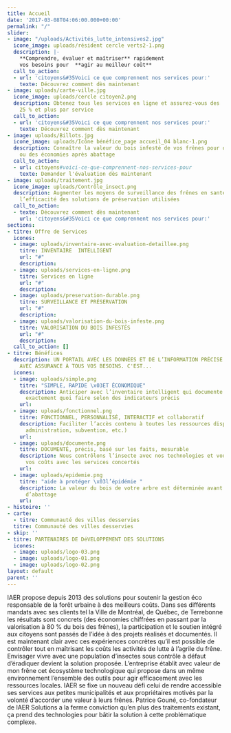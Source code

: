```yaml
---
title: Accueil
date: '2017-03-08T04:06:00.000+00:00'
permalink: "/"
slider:
- image: "/uploads/Activités_lutte_intensives2.jpg"
  icone_image: uploads/résident cercle verts2-1.png
  description: |-
    **Comprendre, évaluer et maîtriser** rapidement
    vos besoins pour  **agir au meilleur coût**
  call_to_action:
  - url: 'citoyens&#35Voici ce que comprennent nos services pour:'
    texte: Découvrez comment dès maintenant
- image: uploads/carte-ville.jpg
  icone_image: uploads/cercle citoyen2.png
  description: Obtenez tous les services en ligne et assurez-vous des  économies de
    25 % et plus par service
  call_to_action:
  - url: 'citoyens&#35Voici ce que comprennent nos services pour:'
    texte: Découvrez comment dès maintenant
- image: uploads/Billots.jpg
  icone_image: uploads/Icône bénéfice_page accueil_04 blanc-1.png
  description: Connaître la valeur du bois infesté de vos frênes pour obtenir un revenu
    ou des économies après abattage
  call_to_action:
  - url: citoyens#voici-ce-que-comprennent-nos-services-pour
    texte: Demander l'évaluation dès maintenant
- image: uploads/traitement.jpg
  icone_image: uploads/Contrôle_insect.png
  description: Augmenter les moyens de surveillance des frênes en santé et assurer
    l’efficacité des solutions de préservation utilisées
  call_to_action:
  - texte: Découvrez comment dès maintenant
    url: 'citoyens&#35Voici ce que comprennent nos services pour:'
sections:
- titre: Offre de Services
  icones:
  - image: uploads/inventaire-avec-evaluation-detaillee.png
    titre: INVENTAIRE  INTELLIGENT
    url: "#"
    description: 
  - image: uploads/services-en-ligne.png
    titre: Services en ligne
    url: "#"
    description: 
  - image: uploads/preservation-durable.png
    titre: SURVEILLANCE ET PRÉSERVATION
    url: "#"
    description: 
  - image: uploads/valorisation-du-bois-infeste.png
    titre: VALORISATION DU BOIS INFESTÉS
    url: "#"
    description: 
  call_to_action: []
- titre: Bénéfices
  description: UN PORTAIL AVEC LES DONNÉES ET DE L’INFORMATION PRÉCISE POUR RÉPONDRE
    AVEC ASSURANCE À TOUS VOS BESOINS. C'EST...
  icones:
  - image: uploads/simple.png
    titre: "SIMPLE, RAPIDE \x03ET ÉCONOMIQUE"
    description: Anticiper avec l’inventaire intelligent qui documente et précise
      exactement quoi faire selon des indicateurs précis
    url: 
  - image: uploads/fonctionnel.png
    titre: FONCTIONNEL, PERSONNALISÉ, INTERACTIF et collaboratif
    description: Faciliter l’accès contenu à toutes les ressources disponibles (professionnels,
      administration, subvention, etc.)
    url: 
  - image: uploads/documente.png
    titre: DOCUMENTÉ, précis, basé sur les faits, mesurable
    description: Nous contrôlons l’insecte avec nos technologies et vous maîtrisez
      vos coûts avec les services concertés
    url: 
  - image: uploads/epidemie.png
    titre: "aide à protéger \x03l’épidémie "
    description: La valeur du bois de votre arbre est déterminée avant les travaux
      d’abattage
    url: 
- histoire: ''
- carte:
  - titre: Communauté des villes desservies
  titre: Communauté des villes desservies
- skip: ''
- titre: PARTENAIRES DE DéVELOPPEMENT DES SOLUTIONS
  icones:
  - image: uploads/logo-03.png
  - image: uploads/logo-01.png
  - image: uploads/logo-02.png
layout: default
parent: ''
---
```


IAER propose depuis 2013 des solutions pour soutenir la gestion éco responsable de la forêt urbaine à des meilleurs coûts. Dans ses différents mandats avec ses clients tel la Ville de Montréal, de Québec, de Terrebonne les résultats sont concrets (des économies chiffrées en passant par la valorisation à 80 % du bois des frênes), la participation et le soutien intégré aux citoyens sont passés de l’idée à des projets réalisés et documentés. Il est maintenant clair avec ces expériences concrètes qu’il est possible de contrôler tout en maîtrisant les coûts les activités de lutte à l’agrile du frêne. Envisager vivre avec une population d’insectes sous contrôle à défaut d’éradiquer devient la solution proposée. L’entreprise établit avec valeur de mon frêne cet écosystème technologique qui propose dans un même environnement l’ensemble des outils pour agir efficacement avec les ressources locales. IAER se fixe un nouveau défi celui de rendre accessible ses services aux petites municipalités et aux propriétaires motivés par la volonté d’accorder une valeur à leurs frênes. Patrice Gouné, co-fondateur de IAER Solutions a la ferme conviction qu’en plus des traitements existant, ça prend des technologies pour bâtir la solution à cette problématique complexe.